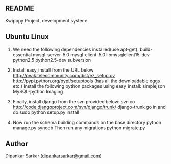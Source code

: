 README
------

Kwipppy Project, development system:

Ubuntu Linux
------------
1. We need the following dependencies installed(use apt-get):
build-essential
mysql-server-5.0
mysql-client-5.0
libmysqlclient15-dev
python2.5
python2.5-dev
subversion

2. Install easy_install from the URL below
http://peak.telecommunity.com/dist/ez_setup.py
http://pypi.python.org/pypi/setuptools  (has all the downloadable eggs etc.)
Install the following python packages using easy_install:
simplejson
MySQL-python
Imaging

3. Finally, install django from the svn provided below:
svn co http://code.djangoproject.com/svn/django/trunk/ django-trunk
go in and do 
sudo python setup.py install

4. Now run the schema building commands on the base directory
python manage.py syncdb
Then run any migrations
python migrate.py


Author
------
Dipankar Sarkar (dipankarsarkar@gmail.com)
